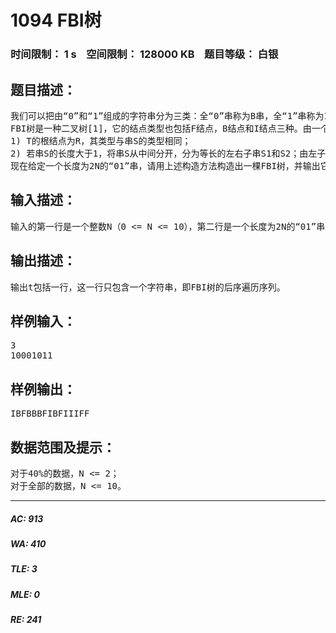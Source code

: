# 1094 FBI树   
### 时间限制： 1 s&nbsp;&nbsp;&nbsp;&nbsp;空间限制： 128000 KB&nbsp;&nbsp;&nbsp;&nbsp;题目等级： 白银  
## 题目描述：  

<pre>
我们可以把由“0”和“1”组成的字符串分为三类：全“0”串称为B串，全“1”串称为I串，既含“0”又含“1”的串则称为F串。
FBI树是一种二叉树[1]，它的结点类型也包括F结点，B结点和I结点三种。由一个长度为2N的“01”串S可以构造出一棵FBI树T，递归的构造方法如下：
1) T的根结点为R，其类型与串S的类型相同；
2) 若串S的长度大于1，将串S从中间分开，分为等长的左右子串S1和S2；由左子串S1构造R的左子树T1，由右子串S2构造R的右子树T2。
现在给定一个长度为2N的“01”串，请用上述构造方法构造出一棵FBI树，并输出它的后序遍历[2]序列。
</pre>
  
  
## 输入描述：  

<pre>
输入的第一行是一个整数N（0 <= N <= 10），第二行是一个长度为2N的“01”串。
</pre>
  
  
## 输出描述：  

<pre>
输出t包括一行，这一行只包含一个字符串，即FBI树的后序遍历序列。
</pre>
  
  
## 样例输入：  

<pre>
3
10001011
</pre>
  
  
## 样例输出：  

<pre>
IBFBBBFIBFIIIFF
</pre>
  
  
## 数据范围及提示：  

<pre>
对于40%的数据，N <= 2；
对于全部的数据，N <= 10。
</pre>
  
  
***  

##### AC: 913  
##### WA: 410  
##### TLE: 3  
##### MLE: 0  
##### RE: 241  
